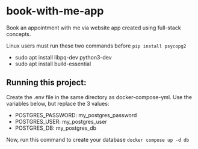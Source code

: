 # book-with-me-app
Book an appointment with me via website app created using full-stack concepts.

Linux users must run these two commands before `pip install psycopg2`
- sudo apt install libpq-dev python3-dev
- sudo apt install build-essential

## Running this project:
Create the .env file in the same directory as docker-compose-yml.
Use the variables below, but replace the 3 values:
- POSTGRES_PASSWORD: my_postgres_password
- POSTGRES_USER: my_postgres_user
- POSTGRES_DB: my_postgres_db

Now, run this command to create your database
`docker compose up -d db`

